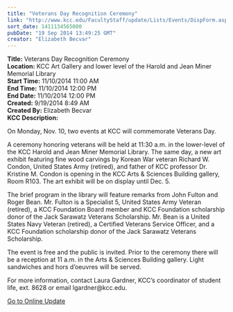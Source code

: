 ```yaml
---
title: "Veterans Day Recognition Ceremony"
link: "http://www.kcc.edu/FacultyStaff/update/Lists/Events/DispForm.aspx?ID=610"
sort_date: 1411134565000
pubDate: "19 Sep 2014 13:49:25 GMT"
creator: "Elizabeth Becvar"
---
```


<div><b>Title:</b> Veterans Day Recognition Ceremony</div>
<div><b>Location:</b> KCC Art Gallery and lower level of the Harold and Jean Miner Memorial Library</div>
<div><b>Start Time:</b> 11/10/2014 11:00 AM</div>
<div><b>End Time:</b> 11/10/2014 12:00 PM</div>
<div><b>End Date:</b> 11/10/2014 12:00 PM</div>
<div><b>Created:</b> 9/19/2014 8:49 AM</div>
<div><b>Created By:</b> Elizabeth Becvar</div>
<div><b>KCC Description:</b> <div class="ExternalClass97764D0081384964BB9A48170FD0B1E8"><p>​On Monday, Nov. 10, two events at KCC will commemorate Veterans Day.</p>
<p>A ceremony honoring veterans will be held at 11:30 a.m. in the lower-level of the KCC Harold and Jean Miner Memorial Library. The same day, a new art exhibit featuring fine wood carvings by Korean War veteran Richard W. Condon, United States Army (retired), and father of KCC professor Dr. Kristine M. Condon is opening in the KCC Arts &amp; Sciences Building gallery, Room R103. The art exhibit will be on display until Dec. 5.</p>
<p>The brief program in the library will feature remarks from John Fulton and Roger Bean. Mr. Fulton is a Specialist 5, United States Army Veteran (retired), a KCC Foundation Board member and KCC Foundation scholarship donor of the Jack Sarawatz Veterans Scholarship. Mr. Bean is a United States Navy Veteran (retired), a Certified Veterans Service Officer, and a KCC Foundation scholarship donor of the Jack Sarawatz Veterans Scholarship.</p>
<p>The event is free and the public is invited. Prior to the ceremony there will be a reception at 11 a.m. in the Arts &amp; Sciences Building gallery. Light sandwiches and hors d’oeuvres will be served.</p>
<p>For more information, contact Laura Gardner, KCC’s coordinator of student life, ext. 8628 or email lgardner@kcc.edu.<br /></p>
<p><a href="/FacultyStaff/update/Pages/dailyupdate.aspx">Go to Online Update</a></p>
<p><br /></p>
<p> </p>
<p> </p>
<p> </p>
<p> </p>
<p> </p>
<p> </p>
<p> </p>
<p> </p>
<p> </p></div></div>
